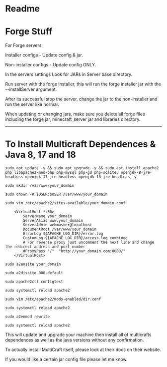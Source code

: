 # Readme
# Forge Stuff

For Forge servers:

Installer configs - Update config & jar.

Non-installer configs - Update config ONLY.


In the servers settings Look for JARs in Server base directory.


Run server with the forge installer, this will run the forge installer jar with the --installServer argument.


After its successful stop the server, change the jar to the non-installer and run the server like normal.

When updating or changing jars, make sure you delete all forge files including the forge jar, minecraft_server jar and libraries directory.

------------


# To Install Multicraft Dependences & Java 8, 17 and 18
```sudo apt update -y && sudo apt upgrade -y && sudo apt install apache2 php libapache2-mod-php php-mysql php-gd php-sqlite3 openjdk-8-jre-headless openjdk-17-jre-headless openjdk-18-jre-headless -y```

```sudo mkdir /var/www/your_domain```

```sudo chown -R $USER:$USER /var/www/your_domain```

```sudo vim /etc/apache2/sites-available/your_domain.conf```

``` apacheconf
    <VirtualHost *:80>
        ServerName your_domain
        ServerAlias www.your_domain
        ServerAdmin webmaster@localhost
        DocumentRoot /var/www/your_domain
        ErrorLog ${APACHE_LOG_DIR}/error.log
        CustomLog ${APACHE_LOG_DIR}/access.log combined
        # For reverse proxy just uncomment the next line and change the redirect address and port number
        #ProxyPass "/"  "http://your_domain.com:8080/"
    </VirtualHost>
```


```sudo a2ensite your_domain```

```sudo a2dissite 000-default```

```sudo apache2ctl configtest```

```sudo systemctl reload apache2```

```sudo vim /etc/apache2/mods-enabled/dir.conf```

```sudo systemctl reload apache2```

```sudo a2enmod rewrite```

```sudo systemctl reload apache2```

This will update and upgrade your machine then install all of multicrafts dependences as well as the java versions without any confirmation.

To actually install MultiCraft itself, please look at their docs on their website.

If you would like a certain jar config file please let me know.
